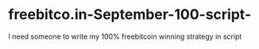 # freebitco.in-September-100-script-
I need someone to write my 100% freebitcoin winning strategy in script 
